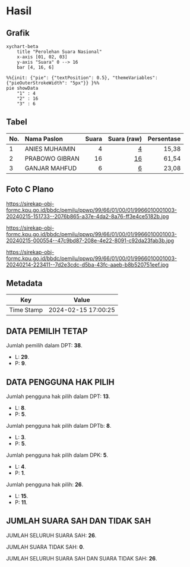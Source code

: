 # Hasil

## Grafik

```mermaid
xychart-beta
    title "Perolehan Suara Nasional"
    x-axis [01, 02, 03]
    y-axis "Suara" 0 --> 16
    bar [4, 16, 6]
```

```mermaid
%%{init: {"pie": {"textPosition": 0.5}, "themeVariables": {"pieOuterStrokeWidth": "5px"}} }%%
pie showData
    "1" : 4
    "2" : 16
    "3" : 6
```

## Tabel

| No. | Nama Paslon    | Suara | Suara (raw) | Persentase |
|:--- |:-------------- | -----:| -----------:| ----------:|
| 1   | ANIES MUHAIMIN | 4     | [4][p-1]    | 15,38      |
| 2   | PRABOWO GIBRAN | 16    | [16][p-2]   | 61,54      |
| 3   | GANJAR MAHFUD  | 6     | [6][p-3]    | 23,08      |


[p-1]: https://github.com/gigit-pemilu/pemilu-2024/blob/main/pilpres/hitung-suara/sub/99-luar-negeri/sub/66-lisabon-portugal/sub/01-lisabon-portugal/sub/0001-lisabon-portugal/sub/003-ksk-001/sub/paslon-1.txt
[p-2]: https://github.com/gigit-pemilu/pemilu-2024/blob/main/pilpres/hitung-suara/sub/99-luar-negeri/sub/66-lisabon-portugal/sub/01-lisabon-portugal/sub/0001-lisabon-portugal/sub/003-ksk-001/sub/paslon-2.txt
[p-3]: https://github.com/gigit-pemilu/pemilu-2024/blob/main/pilpres/hitung-suara/sub/99-luar-negeri/sub/66-lisabon-portugal/sub/01-lisabon-portugal/sub/0001-lisabon-portugal/sub/003-ksk-001/sub/paslon-3.txt

## Foto C Plano

https://sirekap-obj-formc.kpu.go.id/bbdc/pemilu/ppwp/99/66/01/00/01/9966010001003-20240215-151733--2076b865-a37e-4da2-8a76-ff3e4ce5182b.jpg

https://sirekap-obj-formc.kpu.go.id/bbdc/pemilu/ppwp/99/66/01/00/01/9966010001003-20240215-000554--47c9bd87-208e-4e22-8091-c92da23fab3b.jpg

https://sirekap-obj-formc.kpu.go.id/bbdc/pemilu/ppwp/99/66/01/00/01/9966010001003-20240214-223411--7d2e3cdc-d5ba-43fc-aaeb-b8b520751eef.jpg


## Metadata

| Key        | Value               |
| ---------- | ------------------- |
| Time Stamp | 2024-02-15 17:00:25 |


## DATA PEMILIH TETAP

Jumlah pemilih dalam DPT: **38**.
 * L: **29**.
 * P: **9**.

## DATA PENGGUNA HAK PILIH

Jumlah pengguna hak pilih dalam DPT: **13**.
 * L: **8**.
 * P: **5**.

Jumlah pengguna hak pilih dalam DPTb: **8**.
 * L: **3**.
 * P: **5**.

Jumlah pengguna hak pilih dalam DPK: **5**.
 * L: **4**.
 * P: **1**.

Jumlah pengguna hak pilih: **26**.
 * L: **15**.
 * P: **11**.

## JUMLAH SUARA SAH DAN TIDAK SAH

JUMLAH SELURUH SUARA SAH: **26**.

JUMLAH SUARA TIDAK SAH: **0**.

JUMLAH SELURUH SUARA SAH DAN SUARA TIDAK SAH: **26**.


